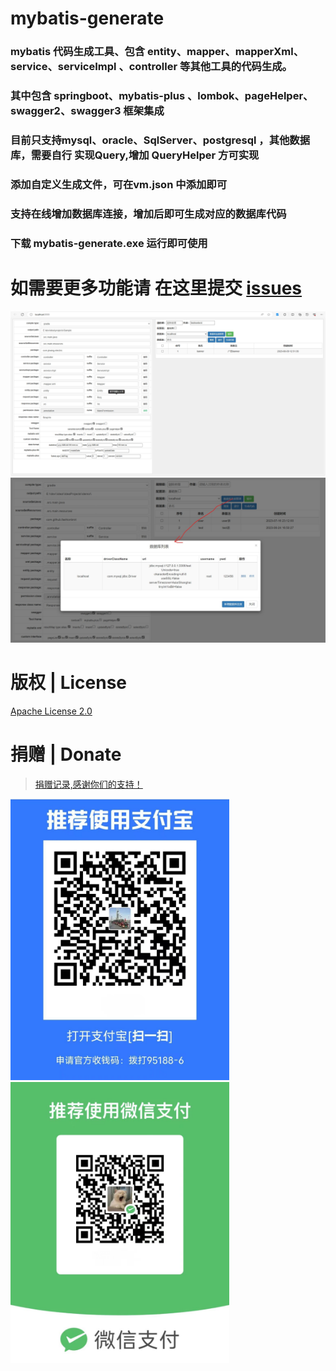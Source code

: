 # mybatis-generate 
###  mybatis 代码生成工具、包含 entity、mapper、mapperXml、service、serviceImpl 、controller 等其他工具的代码生成。
###  其中包含 springboot、mybatis-plus 、lombok、pageHelper、swagger2、swagger3 框架集成
### 目前只支持mysql、oracle、SqlServer、postgresql ，其他数据库，需要自行 实现Query,增加 QueryHelper 方可实现
### 添加自定义生成文件，可在vm.json 中添加即可
### 支持在线增加数据库连接，增加后即可生成对应的数据库代码

###  下载 mybatis-generate.exe 运行即可使用

# 如需要更多功能请 在这里提交 [issues](https://gitee.com/fashionbrot/mybatis-generate/issues)

![本地路径](./doc/1.jpg "样例")
![本地路径](./doc/2.jpeg "样例")


# 版权 | License

[Apache License 2.0](https://www.apache.org/licenses/LICENSE-2.0)



# 捐赠 | Donate

> [捐赠记录,感谢你们的支持！](https://gitee.com/fashionbrot/mybatis-generate/wikis/%E6%8D%90%E8%B5%A0%E8%AE%B0%E5%BD%95)
<p >
<img alt="Image text" height="450" width="350"  src="./doc/zfb.jpg"  />
<img alt="Image text" height="450" width="350" src="./doc/wx.jpg"  />
</p>